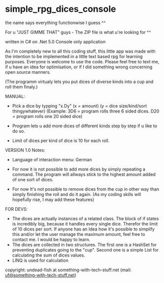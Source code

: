 # simple_rpg_dices_console
the name says everything functionwise I guess ^^

For u "JUST GIMME THAT" guys - The ZIP file is what u're looking for ^^


written in C# on .Net 5.0
Console only application

As I'm completely new to all this coding stuff, this little app was made with the intention to be implemented in a little text based rpg for learning purposes.
Everyone is welcome to use the code. Please feel free to text me, if u have an idea for optimisation, or if I did something wrong concerning open source manners.

(The programm virtualy lets you put dices of diverse kinds into a cup and roll them finaly.) 

MANUAL:

- Pick a dice by typping "x.Dy"
(x = amount)
(y = dice size/kind/sort thingywhatever)
(Example: 3D6 = program rolls three 6 sided dices. D20 = program rolls one 20 sided dice)

- Program lets u add more dices of different kinds step by step if u like to do so.
- Limit of dices per kind of dice is 10 for each roll.


VERSION 1.0 Notes:

- Language of interaction menu: German 

- For now it is not possible to add more dices by simply repeating a command. 
  The program will allways stick to the highest amount added of one sort of dices.
- For now It's not possible to remove dices from the cup in other way than simply finishing the roll and do it again.
  (As my coding skills will hopefully rise, I may add these features)

FOR DEVS:
- The dices are actually instances of a related class. The block of if states is incredibly big, because it handles every single dice. 
  Therefor the limit of 10 dices per sort. If anyone has an Idea how it's possible to simplify this and/or let the user manage the maximum amount, 
  feel free to contact me. I would be happy to learn. 
- The dices are collected in two structures. The first one is a HashSet<Action> for preventing duplicates going to the "cup". 
  Second one is a simple List<int> for calculating the sum of dices values.
- LINQ is used for calculation

copyright: undead-fish at something-with-tech-stuff.net (mail: uf@something-with-tech-stuff.net)
